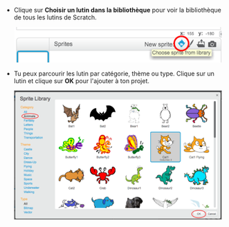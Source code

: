 + Clique sur **Choisir un lutin dans la bibliothèque** pour voir la bibliothèque de tous les lutins de Scratch.
    
    ![capture d'écran](images/sprite-library.png)

+ Tu peux parcourir les lutin par catégorie, thème ou type. Clique sur un lutin et clique sur **OK** pour l'ajouter à ton projet.
    
    ![capture d'écran](images/sprite-choose.png)